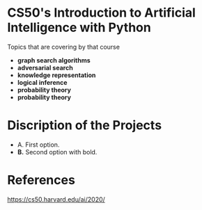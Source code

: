 # CS50's Introduction to Artificial Intelligence with Python
Topics that are covering by that course
- **graph search algorithms** 
- **adversarial search**
- **knowledge representation**
- **logical inference** 
- **probability theory** 
- **probability theory**
  
  


#  Discription of the Projects

- A. First option.
- **B.** Second option with bold.

#  References
https://cs50.harvard.edu/ai/2020/
